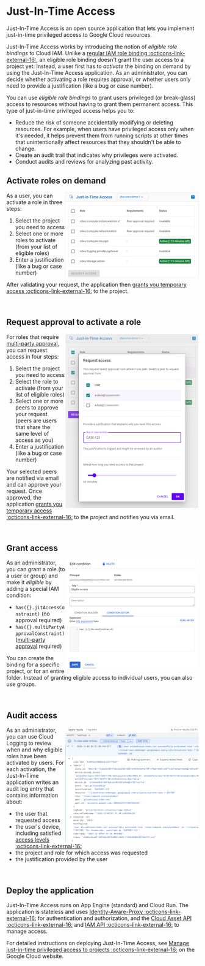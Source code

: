 # Just-In-Time Access

Just-In-Time Access is an open source application that lets you implement just-in-time privileged access to Google Cloud resources. 

Just-In-Time Access works by introducing the notion of _eligible role bindings_ to Cloud IAM. Unlike a [regular
IAM role binding :octicons-link-external-16:](https://cloud.google.com/iam/docs/overview#cloud-iam-policy), 
an eligible role binding doesn't grant the user access to a project yet:
Instead, a user first has to _activate_ the binding on demand by using the Just-In-Time Access application. As an administrator,
you can decide whether activating a role requires approval, or whether users only need to provide a justification (like a bug or case number).

You can use _eligible role bindings_ to grant users privileged (or break-glass) access to resources
without having to grant them permanent access. This type of just-in-time privileged access helps you to:

* Reduce the risk of someone accidentally modifying or deleting resources. For example, when users have privileged access only when it's needed, it helps prevent them from running scripts at other times that unintentionally affect resources that they shouldn't be able to change.
* Create an audit trail that indicates why privileges were activated.
* Conduct audits and reviews for analyzing past activity.

## Activate roles on demand

<a href='images/JIT-Activation-Screencast.gif?raw=true'>
<img src='images/JIT-Activation_350.png' align='right'>
</a>

As a user, you can activate a role in three steps:

1. Select the project you need to access
2. Select one or more roles to activate (from your list of eligible roles)
3. Enter a justification (like a bug or case number)

After validating your request, the application then
[grants you temporary access :octicons-link-external-16:](https://cloud.google.com/iam/docs/configuring-temporary-access)
to the project.

<img src='images/pix.gif' style='width: 100%; height: 1px'>


## Request approval to activate a role

<a href='images/MPA-Activation-Screencast.gif?raw=true'>
<img src='images/MPA-Activation_350.png' align='right'>
</a>

For roles that require [multi-party approval](multi-party-approval.md), 
you can request access in four steps:

1. Select the project you need to access
2. Select the role to activate (from your list of eligible roles)
3. Select one or more peers to approve your request (peers are users that share the same level of access as you)
3. Enter a justification (like a bug or case number)

Your selected peers are notified via email and can approve your request. Once approved, the application 
[grants you temporary access :octicons-link-external-16:](https://cloud.google.com/iam/docs/configuring-temporary-access) to the project
and notifies you via email.

<img src='images/pix.gif' style='width: 100%; height: 1px'>


## Grant access

<a href='images/Condition.png?raw=true'>
<img src='images/Condition_350.png' align='right'>
</a>

As an administrator, you can grant a role (to a user or group) and make it _eligible_ by adding a special IAM condition:

* `has({}.jitAccessConstraint)` (no approval required)
* `has({}.multiPartyApprovalConstraint)` ([multi-party approval](multi-party-approval.md) required) 

You can create the binding for a specific project, or for an entire folder. Instead of granting eligible
access to individual users, you can also use groups.

<img src='images/pix.gif' style='width: 100%; height: 1px'>


## Audit access

<a href='images/AuditLog.png?raw=true'>
<img src='images/AuditLog_350.png' align='right'>
</a>

As an administrator, you can use Cloud Logging to review when and why eligible roles have been activated by users. 
For each activation, the Just-In-Time application writes an audit log entry that contains information about:

* the user that requested access
* the user's device, including satisfied [access levels :octicons-link-external-16:](https://cloud.google.com/access-context-manager/docs/manage-access-levels) 
* the project and role for which access was requested
* the justification provided by the user

<img src='images/pix.gif' style='width: 100%; height: 1px'>


## Deploy the application

Just-In-Time Access runs on App Engine (standard) and Cloud Run. The application
is stateless and uses [Identity-Aware-Proxy :octicons-link-external-16:](https://cloud.google.com/iap/docs/concepts-overview) for authentication and authorization, 
and the [Cloud Asset API :octicons-link-external-16:](https://cloud.google.com/asset-inventory/docs/reference/rest) and 
[IAM API :octicons-link-external-16:](https://cloud.google.com/iam/docs/reference/rest) to manage access.

For detailed instructions on deploying Just-In-Time Access, see
[Manage just-in-time privileged access to projects :octicons-link-external-16:](https://cloud.google.com/architecture/manage-just-in-time-privileged-access-to-project) on the Google Cloud website.

